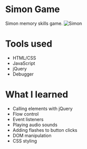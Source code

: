 # Simon Game

Simon memory skills game.
![Simon](https://i.postimg.cc/pTyz1Hyw/Simon-Game.jpg)

# Tools used

* HTML/CSS
* JavaScript
* jQuery
* Debugger

# What I learned

* Calling elements with jQuery
* Flow control
* Event listeners
* Playing audio sounds
* Adding flashes to button clicks
* DOM manipulation
* CSS styling
